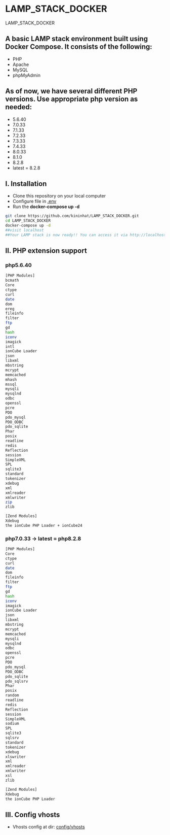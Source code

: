 # LAMP_STACK_DOCKER

LAMP_STACK_DOCKER

## A basic LAMP stack environment built using Docker Compose. It consists of the following:

* PHP
* Apache
* MySQL
* phpMyAdmin

## As of now, we have several different PHP versions. Use appropriate php version as needed:

* 5.6.40
* 7.0.33
* 7.1.33
* 7.2.33
* 7.3.33
* 7.4.33
* 8.0.33
* 8.1.0
* 8.2.8
* latest = 8.2.8

## I. Installation

* Clone this repository on your local computer
* Configure file in [.env](./.env)
* Run the **docker-compose up -d**

```bash
git clone https://github.com/kininhat/LAMP_STACK_DOCKER.git
cd LAMP_STACK_DOCKER
docker-compose up -d
##visit localhost
##Your LAMP stack is now ready!! You can access it via http://localhost.
```

## II. PHP extension support

### php5.6.40

```bash
[PHP Modules]
bcmath
Core
ctype
curl
date
dom
ereg
fileinfo
filter
ftp
gd
hash
iconv
imagick
intl
ionCube Loader
json
libxml
mbstring
mcrypt
memcached
mhash
mssql
mysqli
mysqlnd
odbc
openssl
pcre
PDO
pdo_mysql
PDO_ODBC
pdo_sqlite
Phar
posix
readline
redis
Reflection
session
SimpleXML
SPL
sqlite3
standard
tokenizer
xdebug
xml
xmlreader
xmlwriter
zip
zlib

[Zend Modules]
Xdebug
the ionCube PHP Loader + ionCube24
```

### php7.0.33 -> latest = php8.2.8

```bash
[PHP Modules]
Core
ctype
curl
date
dom
fileinfo
filter
ftp
gd
hash
iconv
imagick
ionCube Loader
json
libxml
mbstring
mcrypt
memcached
mysqli
mysqlnd
odbc
openssl
pcre
PDO
pdo_mysql
PDO_ODBC
pdo_sqlite
pdo_sqlsrv
Phar
posix
random
readline
redis
Reflection
session
SimpleXML
sodium
SPL
sqlite3
sqlsrv
standard
tokenizer
xdebug
xlswriter
xml
xmlreader
xmlwriter
xsl
zlib

[Zend Modules]
Xdebug
the ionCube PHP Loader
```

## III. Config vhosts

* Vhosts config at dir: [config/vhosts](https://github.com/kininhat/LAMP_STACK_DOCKER/tree/main/config/vhosts)
